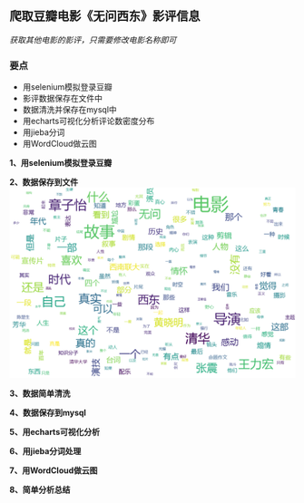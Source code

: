 ## 爬取豆瓣电影《无问西东》影评信息
*获取其他电影的影评，只需要修改电影名称即可*
### 要点
* 用selenium模拟登录豆瓣
* 影评数据保存在文件中
* 数据清洗并保存在mysql中
* 用echarts可视化分析评论数密度分布
* 用jieba分词
* 用WordCloud做云图


**1、用selenium模拟登录豆瓣**

**2、数据保存到文件**
![数据文件](https://raw.githubusercontent.com/GibZhang/scrapy/master/movie.png)

**3、数据简单清洗**

**4、数据保存到mysql**

**5、用echarts可视化分析**

**6、用jieba分词处理**

**7、用WordCloud做云图**

**8、简单分析总结**

